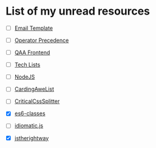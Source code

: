 List of my unread resources
===
- [ ] [Email Template](https://github.com/SparkPost/heml)
- [ ] [Operator Precedence](https://developer.mozilla.org/en-US/docs/Web/JavaScript/Reference/Operators/Operator_Precedence)
- [ ] [QAA Frontend](https://github.com/thedaviddias/Front-End-Checklist)
- [ ] [Tech Lists](https://github.com/sindresorhus/awesome)
- [ ] [NodeJS](https://github.com/sindresorhus/awesome-nodejs)
- [ ] [CardingAweList](https://github.com/richardneililagan/awesome/blob/master/read/README.md)
- [ ] [CriticalCssSplitter](https://www.npmjs.com/package/critical)
- [x] [es6-classes](http://2ality.com/2015/02/es6-classes-final.html)
- [ ] [idiomatic.js](https://github.com/rwaldron/idiomatic.js)
- [x] [jstherightway](http://jstherightway.org/#getting-started)
 

